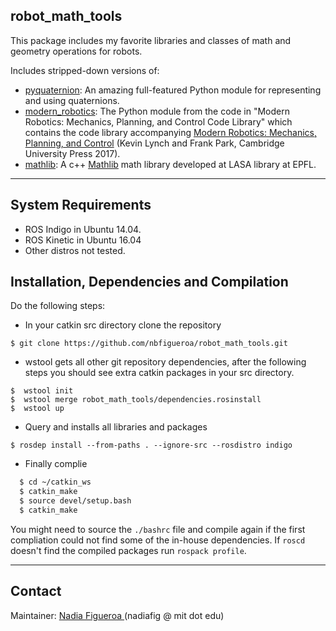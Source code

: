## robot_math_tools
This package includes my favorite libraries and classes of math and geometry operations for robots.

Includes stripped-down versions of:
- [pyquaternion](http://kieranwynn.github.io/pyquaternion/): An amazing full-featured Python module for representing and using quaternions. 
- [modern_robotics](https://github.com/NxRLab/ModernRobotics): The Python module from the code in "Modern Robotics: Mechanics, Planning, and Control Code Library" which contains the code library accompanying [Modern Robotics: Mechanics, Planning, and Control](http://hades.mech.northwestern.edu/index.php/Modern_Robotics) (Kevin Lynch and Frank Park, Cambridge University Press 2017).
- [mathlib](https://github.com/NxRLab/ModernRobotics): A c++ [Mathlib](https://github.com/nbfigueroa/mathlib) math library developed at LASA library at EPFL.


---
## System Requirements
* ROS Indigo in Ubuntu 14.04.
* ROS Kinetic in Ubuntu 16.04
* Other distros not tested.

## Installation, Dependencies and Compilation
Do the following steps:
* In your catkin src directory clone the repository
```
$ git clone https://github.com/nbfigueroa/robot_math_tools.git
```
* wstool gets all other git repository dependencies, after the following steps you should see extra catkin 
  packages in your src directory.
```
$  wstool init
$  wstool merge robot_math_tools/dependencies.rosinstall 
$  wstool up 
```
* Query and installs all libraries and packages 
```
$ rosdep install --from-paths . --ignore-src --rosdistro indigo 
```
* Finally complie
```bash
  $ cd ~/catkin_ws
  $ catkin_make
  $ source devel/setup.bash
  $ catkin_make
```
  You might need to source the `./bashrc` file and compile again if the first compliation could not find some of the in-house dependencies. If `roscd` doesn't find the compiled packages run `rospack profile`.


---
## Contact
Maintainer: [Nadia Figueroa ](https://nbfigueroa.github.io/)(nadiafig @ mit dot edu)

<!-- ## License
- This code is released under MIT license. -->

